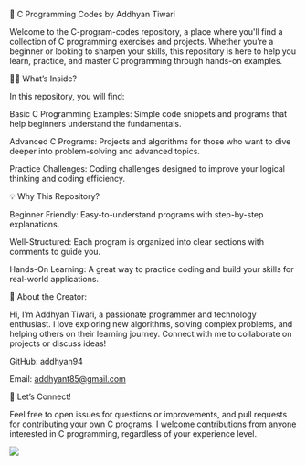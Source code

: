 🚀 C Programming Codes by Addhyan Tiwari

Welcome to the C-program-codes repository, a place where you'll find a collection of C programming exercises and projects. Whether you’re a beginner or looking to sharpen your skills, this repository is here to help you learn, practice, and master C programming through hands-on examples.


🧑‍💻 What’s Inside?

In this repository, you will find:


Basic C Programming Examples: Simple code snippets and programs that help beginners understand the fundamentals.

Advanced C Programs: Projects and algorithms for those who want to dive deeper into problem-solving and advanced topics.

Practice Challenges: Coding challenges designed to improve your logical thinking and coding efficiency.

💡 Why This Repository?

Beginner Friendly: Easy-to-understand programs with step-by-step explanations.

Well-Structured: Each program is organized into clear sections with comments to guide you.

Hands-On Learning: A great way to practice coding and build your skills for real-world applications.

📘 About the Creator:

Hi, I’m Addhyan Tiwari, a passionate programmer and technology enthusiast. I love exploring new algorithms, solving complex problems, and helping others on their learning journey. Connect with me to collaborate on projects or discuss ideas!


GitHub: addhyan94

Email: addhyant85@gmail.com

🔗 Let’s Connect!

Feel free to open issues for questions or improvements, and pull requests for contributing your own C programs. I welcome contributions from anyone interested in C programming, regardless of your experience level.

<a href="https://github.com/addhyan94/github-readme-stats">
  <img align="left" src="https://github-readme-stats.vercel.app/api?username=addhyan94&count_private=true&show_icons=true" />
</a>
